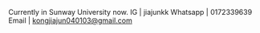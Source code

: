 Currently in Sunway University now. 
IG       | jiajunkk
Whatsapp | 0172339639
Email    | kongjiajun040103@gmail.com


<!---
JIAJUNKK/JIAJUNKK is a ✨ special ✨ repository because its `README.md` (this file) appears on your GitHub profile.
You can click the Preview link to take a look at your changes.
--->
